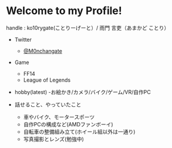 # Welcome to my Profile!

handle : ko10rygate(ことりーげーと）/ 雨門 言吏（あまかど ことり）

- Twitter
  - [@M0nchangate](https://twitter.com/M0nchangate)

- Game
  - FF14
  - League of Legends

- hobby(latest)
  -お絵かき/カメラ/バイク/ゲーム/VR/自作PC

- 話せること、やっていたこと
  - 車やバイク、モータースポーツ
  - 自作PCの構成など(AMDファンボーイ)
  - 自転車の整備組み立て(ホイール組以外は一通り)
  - 写真撮影とレンズ(勉強中)
